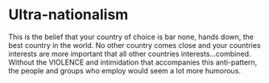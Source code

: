 # Ultra-nationalism

This is the belief that your country of choice is bar none, hands down, the best country in the world. No other country comes close and your countries interests are more important that all other countries interests...combined. Without the VIOLENCE and intimidation that accompanies this anti-pattern, the people and groups who employ would seem a lot more humorous.
